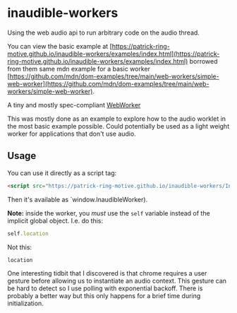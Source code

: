 # inaudible-workers
Using the web audio api to run arbitrary code on the audio thread. 


You can view the basic example at [https://patrick-ring-motive.github.io/inaudible-workers/examples/index.html](https://patrick-ring-motive.github.io/inaudible-workers/examples/index.html) borrowed from them same mdn example for a basic worker [https://github.com/mdn/dom-examples/tree/main/web-workers/simple-web-worker](https://github.com/mdn/dom-examples/tree/main/web-workers/simple-web-worker).


A tiny and mostly spec-compliant [WebWorker](https://www.w3.org/TR/workers/)

This was mostly done as an example to explore how to the audio worklet in the most basic example possible. Could potentially be used as a light weight worker for applications that don't use audio. 




Usage
----


You can use it directly as a script tag:

```html
<script src="https://patrick-ring-motive.github.io/inaudible-workers/InaudibleWorker/inaudible-worker.js"></script>
```

Then it's available as `window.InaudibleWorker).





**Note:** inside the worker, you _must_ use the `self` variable instead 
of the implicit global object. I.e. do this:

```js
self.location
```

Not this:

```js
location
```

One interesting tidbit that I discovered is that chrome requires a user gesture before allowing us to instantiate an audio context. This gesture can be hard to detect so I use polling with exponential backoff. There is probably a better way but this only happens for a brief time during initialization.

